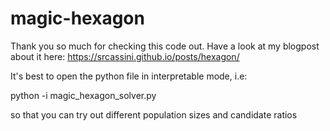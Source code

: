 # magic-hexagon

Thank you so much for checking this code out. 
Have a look at my blogpost about it here: https://srcassini.github.io/posts/hexagon/

It's best to open the python file in interpretable mode, i.e:

python -i magic_hexagon_solver.py

so that you can try out different population sizes and candidate ratios